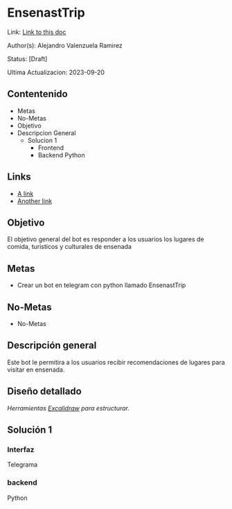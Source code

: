 # EnsenastTrip
Link: [Link to this doc](#)

Author(s): Alejandro Valenzuela Ramirez

Status: [Draft]

Ultima Actualizacion: 2023-09-20

## Contentenido
- Metas
- No-Metas
- Objetivo
- Descripcion General
  - Solucion 1
    - Frontend
    - Backend
    Python


## Links
- [A link](#)
- [Another link](#)

## Objetivo
El objetivo general del bot es responder a los usuarios los lugares de comida, turisticos y culturales de ensenada
## Metas
- Crear un bot en telegram con python llamado EnsenastTrip
## No-Metas
- No-Metas


## Descripción general
Este bot le permitira a los usuarios recibir recomendaciones de lugares para visitar en ensenada.

## Diseño detallado
_Herramientas [Excalidraw](https://excalidraw.com) para estructurar._


## Solución 1
### Interfaz
Telegrama
### backend
Python
